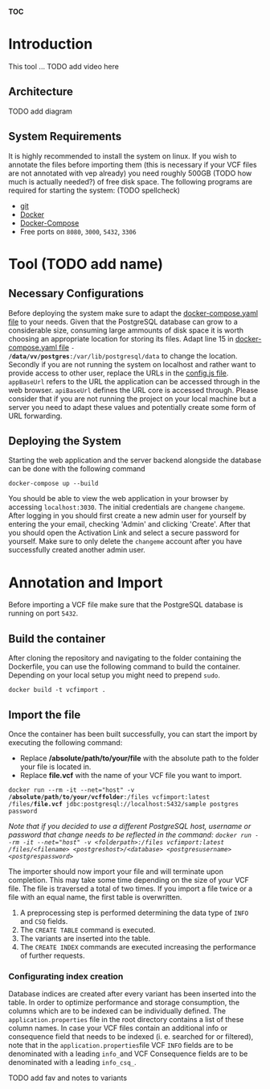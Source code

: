 __TOC__

# Introduction

This tool ...
TODO add video here

## Architecture

TODO add diagram

## System Requirements

It is highly recommended to install the system on linux. If you wish to annotate the files before importing them (this is necessary if your
VCF files are not annotated with vep already) you need roughly 500GB (TODO how much is actually needed?) of free disk space.
The following programs are required for starting the system: (TODO spellcheck)

- <a href="https://git-scm.com/book/en/v2/Getting-Started-Installing-Git" target="_blank">git</a>
- <a href="https://docs.docker.com/engine/install/" target="_blank">Docker</a>
- <a href="https://docs.docker.com/compose/install/" target="_blank">Docker-Compose</a>
- Free ports on `8080`, `3000`, `5432`, `3306`

# Tool (TODO add name)

## Necessary Configurations

Before deploying the system make sure to adapt the [docker-compose.yaml file](tool/docker-compose.yaml) to your needs.
Given that the PostgreSQL database can grow to a considerable size, consuming large ammounts of disk space it is worth
choosing an appropriate location for storing its files. Adapt line 15 in [docker-compose.yaml file](tool/docker-compose.yaml) <code>- <b>/data/vv/postgres</b>:/var/lib/postgresql/data</code> to change
the location. 
Secondly if you are not running the system on localhost and rather want to provide access to other user, replace the URLs
in the [config.js file](tool/web/src/config.js). `appBaseUrl` refers to the URL the application can be accessed through in the web browser. `apiBaseUrl` defines the URL core is accessed through. Please consider that if you are not running the project on your local machine but a server you need to adapt these values and potentially create some form of URL forwarding.

## Deploying the System

Starting the web application and the server backend alongside the database can be done with the following command

<pre><code>docker-compose up --build</code></pre>

You should be able to view the web application in your browser by accessing `localhost:3030`. The initial credentials are `changeme` `changeme`. After logging in you should first create a new admin user for yourself by entering the your email, checking 'Admin' and clicking 'Create'. After that you should open the Activation Link and select a secure password for yourself. Make sure to only delete the `changeme` account after you have successfully created another admin user.

# Annotation and Import

Before importing a VCF file make sure that the PostgreSQL database is running on port `5432`. 

## Build the container

After cloning the repository and navigating to the folder containing the Dockerfile, you can use the following command to build the container. Depending on your local setup you might need to prepend `sudo`.

<pre><code>docker build -t vcfimport .</code></pre>

## Import the file

Once the container has been built successfully, you can start the import by executing the following command:
- Replace <b>/absolute/path/to/your/file</b> with the absolute path to the folder your file is located in.
- Replace <b>file.vcf</b> with the name of your VCF file you want to import. 

<pre><code>docker run --rm -it --net="host" -v <b>/absolute/path/to/your/vcffolder</b>:/files vcfimport:latest /files/<b>file.vcf</b> jdbc:postgresql://localhost:5432/sample postgres password</code></pre>

<i>Note that if you decided to use a different PostgreSQL host, username or password that change needs to be reflected in the command:
```docker run --rm -it --net="host" -v <folderpath>:/files vcfimport:latest /files/<filename> <postgreshost>/<database> <postgresusername> <postgrespassword>```</i>

The importer should now import your file and will terminate upon completion. 
This may take some time depending on the size of your VCF file. The file is traversed a total of two times.
If you import a file twice or a file with an equal name, the first table is overwritten.
1. A preprocessing step is performed determining the data type of <code>INFO</code> and <code>CSQ</code> fields.
2. The <code>CREATE TABLE</code> command is executed.
3. The variants are inserted into the table.
4. The <code>CREATE INDEX</code> commands are executed increasing the performance of further requests.

### Configurating index creation

Database indices are created after every variant has been inserted into the table. In order to optimize performance and storage consumption, the columns which are to be indexed can be individually defined. The <code>application.properties</code> file in the root directory contains a list of these column names. In case your VCF files contain an additional info or consequence field that needs to be indexed (i. e. searched for or filtered), note that in the `application.properties`file  VCF `INFO` fields are to be denominated with a leading `info_`and VCF Consequence fields are to be denominated with a leading `info_csq_`. 

  
  
  
  TODO add fav and notes to variants
